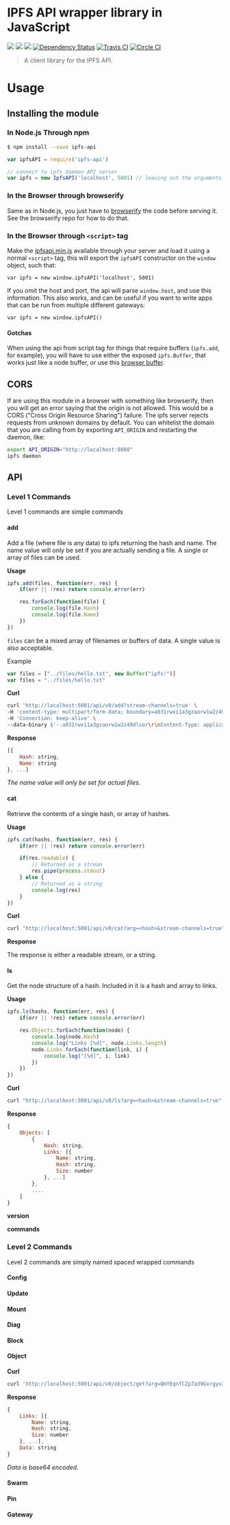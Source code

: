 IPFS API wrapper library in JavaScript
======================================

[![](https://img.shields.io/badge/made%20by-Protocol%20Labs-blue.svg?style=flat-square)](http://ipn.io) [![](https://img.shields.io/badge/project-IPFS-blue.svg?style=flat-square)](http://ipfs.io/) [![](https://img.shields.io/badge/freejs-%23ipfs-blue.svg?style=flat-square)](http://webchat.freenode.net/?channels=%23ipfs)
[![Dependency Status](https://david-dm.org/ipfs/js-ipfs-api.svg?style=flat-square)](https://david-dm.org/ipfs/js-ipfs-api)
[![Travis CI](https://travis-ci.org/ipfs/js-ipfs-api.svg?branch=master)](https://travis-ci.org/ipfs/js-ipfs-api)
[![Circle CI](https://circleci.com/gh/ipfs/js-ipfs-api.svg?style=svg)](https://circleci.com/gh/ipfs/js-ipfs-api)

> A client library for the IPFS API.

# Usage

## Installing the module

### In Node.js Through npm

```bash
$ npm install --save ipfs-api
```

```javascript
var ipfsAPI = require('ipfs-api')

// connect to ipfs daemon API server
var ipfs = new IpfsAPI('localhost', 5001) // leaving out the arguments will default to these values
```

### In the Browser through browserify

Same as in Node.js, you just have to [browserify](https://github.com/substack/js-browserify) the code before serving it. See the browserify repo for how to do that.

### In the Browser through `<script>` tag

Make the [ipfsapi.min.js](/ipfsapi.min.js) available through your server and load it using a normal `<script>` tag, this will export the `ipfsAPI` constructor on the `window` object, such that:

```
var ipfs = new window.ipfsAPI('localhost', 5001)
```

If you omit the host and port, the api will parse `window.host`, and use this information. This also works, and can be useful if you want to write apps that can be run from multiple different gateways:

```
var ipfs = new window.ipfsAPI()
```

#### Gotchas

When using the api from script tag for things that require buffers (`ipfs.add`, for example), you will have to use either the exposed `ipfs.Buffer`, that works just like a node buffer, or use this [browser buffer](https://github.com/feross/buffer).

## CORS

If are using this module in a browser with something like browserify, then you will get an error saying that the origin is not allowed. This would be a CORS ("Cross Origin Resource Sharing") failure. The ipfs server rejects requests from unknown domains by default. You can whitelist the domain that you are calling from by exporting `API_ORIGIN` and restarting the daemon, like:

```bash
export API_ORIGIN="http://localhost:8080"
ipfs daemon
```

## API

### Level 1 Commands
Level 1 commands are simple commands

#### add

Add a file (where file is any data) to ipfs returning the hash and name. The
name value will only be set if you are actually sending a file. A single or
array of files can be used.

**Usage**
```javascript
ipfs.add(files, function(err, res) {
    if(err || !res) return console.error(err)

    res.forEach(function(file) {
        console.log(file.Hash)
        console.log(file.Name)
    })
})
```
`files` can be a mixed array of filenames or buffers of data. A single value is
also acceptable.

Example
```js
var files = ["../files/hello.txt", new Buffer("ipfs!")]
var files = "../files/hello.txt"
```

**Curl**
```sh
curl 'http://localhost:5001/api/v0/add?stream-channels=true' \
-H 'content-type: multipart/form-data; boundary=a831rwxi1a3gzaorw1w2z49dlsor' \
-H 'Connection: keep-alive' \
--data-binary $'--a831rwxi1a3gzaorw1w2z49dlsor\r\nContent-Type: application/octet-stream\r\nContent-Disposition: file; name="file"; filename="Hello.txt"\r\n\r\nhello--a831rwxi1a3gzaorw1w2z49dlsor--' --compressed
```

**Response**
```js
[{
    Hash: string,
    Name: string
}, ...]
```
*The name value will only be set for actual files.*



#### cat

Retrieve the contents of a single hash, or array of hashes.

**Usage**
```javascript
ipfs.cat(hashs, function(err, res) {
    if(err || !res) return console.error(err)

    if(res.readable) {
        // Returned as a stream
        res.pipe(process.stdout)
    } else {
        // Returned as a string
        console.log(res)
    }
})
```

**Curl**
```sh
curl "http://localhost:5001/api/v0/cat?arg=<hash>&stream-channels=true"
```

**Response**

The response is either a readable stream, or a string.

#### ls
Get the node structure of a hash. Included in it is a hash and array to links.

**Usage**
```javascript
ipfs.ls(hashs, function(err, res) {
    if(err || !res) return console.error(err)

    res.Objects.forEach(function(node) {
        console.log(node.Hash)
        console.log("Links [%d]", node.Links.length)
        node.Links.forEach(function(link, i) {
            console.log("[%d]", i, link)
        })
    })
})
```

**Curl**
```sh
curl "http://localhost:5001/api/v0/ls?arg=<hash>&stream-channels=true"
```

**Response**
```js
{
    Objects: [
        {
            Hash: string,
            Links: [{
                Name: string,
                Hash: string,
                Size: number
            }, ...]
        },
        ....
    ]
}
```


**version**

**commands**

### Level 2 Commands
Level 2 commands are simply named spaced wrapped commands

#### Config

#### Update

#### Mount

#### Diag

#### Block

#### Object

**Curl**
```sh
curl 'http://localhost:5001/api/v0/object/get?arg=QmYEqnfCZp7a39Gxrgyv3qRS4MoCTGjegKV6zroU3Rvr52&stream-channels=true' --compressed
```

**Response**
```js
{
    Links: [{
        Name: string,
        Hash: string,
        Size: number
    }, ...],
    Data: string
}
```
*Data is base64 encoded.*

#### Swarm

#### Pin

#### Gateway
